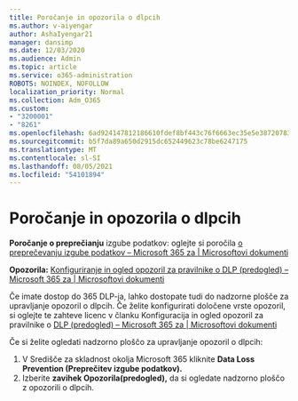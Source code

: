 ```yaml
---
title: Poročanje in opozorila o dlpcih
ms.author: v-aiyengar
author: AshaIyengar21
manager: dansimp
ms.date: 12/03/2020
ms.audience: Admin
ms.topic: article
ms.service: o365-administration
ROBOTS: NOINDEX, NOFOLLOW
localization_priority: Normal
ms.collection: Adm_O365
ms.custom:
- "3200001"
- "8261"
ms.openlocfilehash: 6ad924147812186610fdef8bf443c76f6663ec35e5e38720783fd4b0369bc579
ms.sourcegitcommit: b5f7da89a650d2915dc652449623c78be6247175
ms.translationtype: MT
ms.contentlocale: sl-SI
ms.lasthandoff: 08/05/2021
ms.locfileid: "54101894"
---
```

# <a name="dlp-reporting-and-alerts"></a>Poročanje in opozorila o dlpcih

**Poročanje o preprečianju** izgube podatkov: oglejte si poročila [o preprečevanju izgube podatkov – Microsoft 365 za | Microsoftovi dokumenti](https://docs.microsoft.com/microsoft-365/compliance/view-the-dlp-reports?view=o365-worldwide&preserve-view=true)

**Opozorila:** [Konfiguriranje in ogled opozoril za pravilnike o DLP (predogled) – Microsoft 365 za | Microsoftovi dokumenti](https://docs.microsoft.com/microsoft-365/compliance/dlp-configure-view-alerts-policies?view=o365-worldwide&preserve-view=true)

 Če imate dostop do 365 DLP-ja, lahko dostopate tudi do nadzorne plošče za upravljanje opozoril o dlpcih.  Če želite konfigurirati določene vrste opozoril, si oglejte te zahteve licenc v članku Konfiguracija in ogled opozoril za pravilnike o [DLP (predogled) – Microsoft 365 za | Microsoftovi dokumenti](https://docs.microsoft.com/microsoft-365/compliance/dlp-configure-view-alerts-policies?view=o365-worldwide#licensing-for-alert-configuration-options&preserve-view=true)

Če si želite ogledati nadzorno ploščo za upravljanje opozoril o dlpcih:

1. V Središče za skladnost okolja Microsoft 365 kliknite **Data Loss Prevention (Preprečitev izgube podatkov).**
1. Izberite **zavihek Opozorila(predogled),** da si ogledate nadzorno ploščo z opozorili o dlpcih.